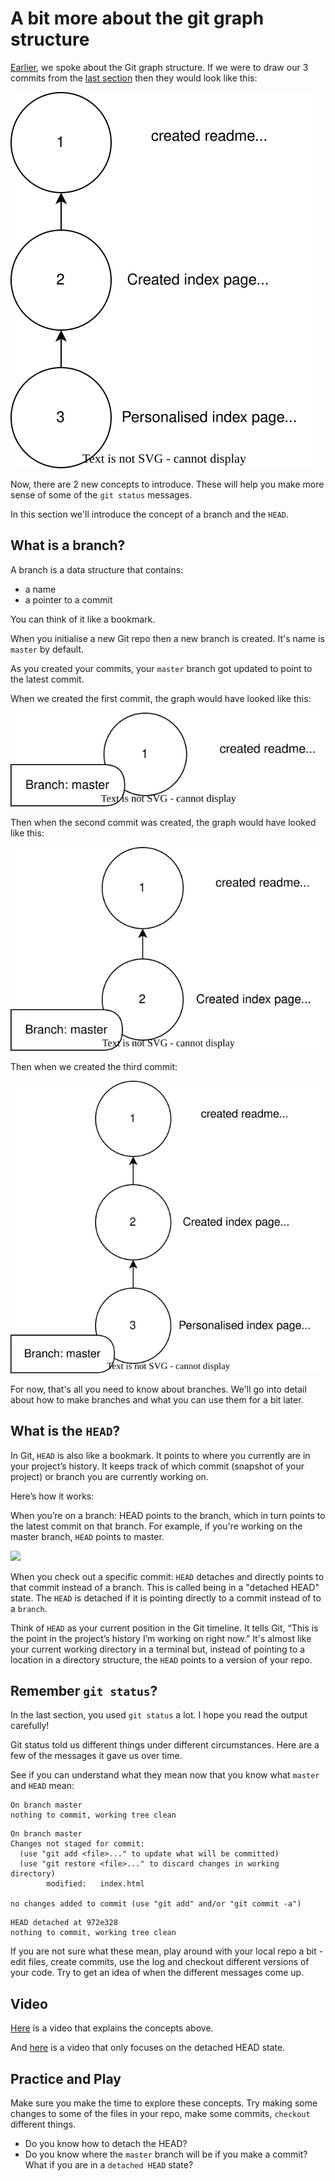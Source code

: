 # A bit more about the git graph structure 

[Earlier](./02-understanding-the-graph-commits-and-checkout.md), we spoke about the Git graph structure. If we were to draw our 3 commits from the [last section](./06-first-repo.md) then they would look like this:

![](images/commit_graph_website.drawio.svg)

Now, there are 2 new concepts to introduce. These will help you make more sense of some of the `git status` messages.

In this section we'll introduce the concept of a branch and the `HEAD`. 

## What is a branch?

A branch is a data structure that contains:

- a name
- a pointer to a commit 

You can think of it like a bookmark. 

When you initialise a new Git repo then a new branch is created. It's name is `master` by default.

As you created your commits, your `master` branch got updated to point to the latest commit.

When we created the first commit, the graph would have looked like this:

![](./images/commit_graph_website_1.drawio.svg)

Then when the second commit was created, the graph would have looked like this:

![](./images/commit_graph_website_2.drawio.svg)

Then when we created the third commit:

![](./images/commit_graph_website_3.drawio.svg)

For now, that's all you need to know about branches. We'll go into detail about how to make branches and what you can use them for a bit later. 

## What is the `HEAD`?

In Git, `HEAD` is also like a bookmark. It points to where you currently are in your project’s history. It keeps track of which commit (snapshot of your project) or branch you are currently working on.

Here’s how it works:

When you’re on a branch: HEAD points to the branch, which in turn points to the latest commit on that branch. For example, if you're working on the master branch, `HEAD` points to master.

![](images/commit_graph_website_with_head.drawio.svg)

When you check out a specific commit: `HEAD` detaches and directly points to that commit instead of a branch. This is called being in a "detached HEAD" state. The `HEAD` is detached if it is pointing directly to a commit instead of to a `branch`. 

Think of `HEAD` as your current position in the Git timeline. It tells Git, “This is the point in the project’s history I’m working on right now.” It's almost like your current working directory in a terminal but, instead of pointing to a location in a directory structure, the `HEAD` points to a version of your repo.

## Remember `git status`?

In the last section, you used `git status` a lot. I hope you read the output carefully! 

Git status told us different things under different circumstances. Here are a few of the messages it gave us over time. 

See if you can understand what they mean now that you know what `master` and `HEAD` mean:

```
On branch master
nothing to commit, working tree clean
```

```
On branch master
Changes not staged for commit:
  (use "git add <file>..." to update what will be committed)
  (use "git restore <file>..." to discard changes in working directory)
        modified:   index.html

no changes added to commit (use "git add" and/or "git commit -a")
```

```
HEAD detached at 972e328
nothing to commit, working tree clean
```

If you are not sure what these mean, play around with your local repo a bit - edit files, create commits, use the log and checkout different versions of your code. Try to get an idea of when the different messages come up.

## Video 

[Here](https://www.youtube.com/watch?v=XmZ41lr2PVg) is a video that explains the concepts above.

And [here](https://www.youtube.com/watch?v=L8Mhq0CXGLE) is a video that only focuses on the detached HEAD state.

## Practice and Play 

Make sure you make the time to explore these concepts. Try making some changes to some of the files in your repo, make some commits, `checkout` different things. 

- Do you know how to detach the HEAD?
- Do you know where the `master` branch will be if you make a commit? What if you are in a `detached HEAD` state?
